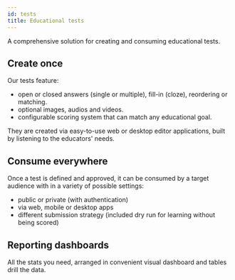 ```yaml
---
id: tests
title: Educational tests
---
```


A comprehensive solution for creating and consuming educational tests.

## Create once

Our tests feature:
 * open or closed answers (single or multiple), fill-in (cloze), reordering or matching.
 * optional images, audios and videos.
 * configurable scoring system that can match any educational goal.

They are created via easy-to-use web or desktop editor applications, built by listening to the educators' needs.

## Consume everywhere

Once a test is defined and approved, it can be consumed by a target audience with in a variety of possible settings:
 * public or private (with authentication)
 * via web, mobile or desktop apps
 * different submission strategy (included dry run for learning without being scored)
 
## Reporting dashboards

All the stats you need, arranged in convenient visual dashboard and tables drill the data.